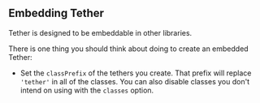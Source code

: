 ## Embedding Tether

Tether is designed to be embeddable in other libraries.

There is one thing you should think about doing to create an embedded Tether:

- Set the `classPrefix` of the tethers you create.  That prefix will replace `'tether'` in
all of the classes.  You can also disable classes you don't intend on using with the `classes`
option.
